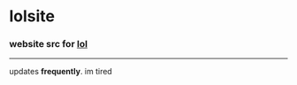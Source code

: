 # lolsite
### website src for [lol](https://github.com/gredful/lol)
---
updates **frequently**. im tired

